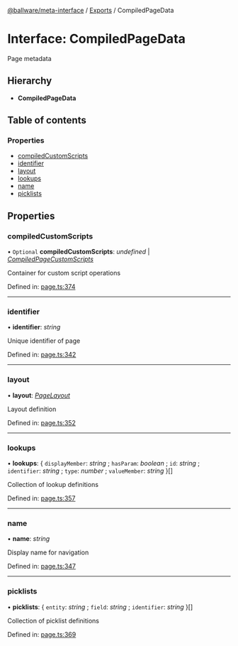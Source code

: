 [@ballware/meta-interface](../README.md) / [Exports](../modules.md) / CompiledPageData

# Interface: CompiledPageData

Page metadata

## Hierarchy

* **CompiledPageData**

## Table of contents

### Properties

- [compiledCustomScripts](compiledpagedata.md#compiledcustomscripts)
- [identifier](compiledpagedata.md#identifier)
- [layout](compiledpagedata.md#layout)
- [lookups](compiledpagedata.md#lookups)
- [name](compiledpagedata.md#name)
- [picklists](compiledpagedata.md#picklists)

## Properties

### compiledCustomScripts

• `Optional` **compiledCustomScripts**: *undefined* \| [*CompiledPageCustomScripts*](compiledpagecustomscripts.md)

Container for custom script operations

Defined in: [page.ts:374](https://github.com/frankball/ballware-meta-interface/blob/08dd5e4/src/page.ts#L374)

___

### identifier

• **identifier**: *string*

Unique identifier of page

Defined in: [page.ts:342](https://github.com/frankball/ballware-meta-interface/blob/08dd5e4/src/page.ts#L342)

___

### layout

• **layout**: [*PageLayout*](pagelayout.md)

Layout definition

Defined in: [page.ts:352](https://github.com/frankball/ballware-meta-interface/blob/08dd5e4/src/page.ts#L352)

___

### lookups

• **lookups**: { `displayMember`: *string* ; `hasParam`: *boolean* ; `id`: *string* ; `identifier`: *string* ; `type`: *number* ; `valueMember`: *string*  }[]

Collection of lookup definitions

Defined in: [page.ts:357](https://github.com/frankball/ballware-meta-interface/blob/08dd5e4/src/page.ts#L357)

___

### name

• **name**: *string*

Display name for navigation

Defined in: [page.ts:347](https://github.com/frankball/ballware-meta-interface/blob/08dd5e4/src/page.ts#L347)

___

### picklists

• **picklists**: { `entity`: *string* ; `field`: *string* ; `identifier`: *string*  }[]

Collection of picklist definitions

Defined in: [page.ts:369](https://github.com/frankball/ballware-meta-interface/blob/08dd5e4/src/page.ts#L369)
